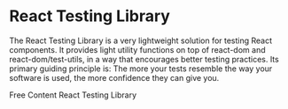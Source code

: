# React Testing Library

The React Testing Library is a very lightweight solution for testing React components. It provides light utility functions on top of react-dom and react-dom/test-utils, in a way that encourages better testing practices. Its primary guiding principle is: The more your tests resemble the way your software is used, the more confidence they can give you.

<ResourceGroupTitle>Free Content</ResourceGroupTitle>
<BadgeLink colorScheme='blue' badgeText='Official Getting Started' href='https://testing-library.com/docs/react-testing-library/intro/'>React Testing Library</BadgeLink>
